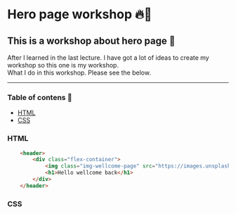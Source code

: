 # Hero page workshop 🔥🙏

## This is a workshop about hero page 📑

After I learned in the last lecture. I have got a lot of ideas to create my workshop so this one is my workshop.  
What I do in this workshop. Please see the below.
*** 

### Table of contens 📁

* [HTML](#html)
* [CSS](#CSS)

### HTML

``` html
    <header>
        <div class="flex-container">
            <img class="img-wellcome-page" src="https://images.unsplash.com/photo-1438761681033-6461ffad8d80?ixlib=rb-1.2.1&ixid=eyJhcHBfaWQiOjEyMDd9&auto=format&fit=crop&w=750&q=80" alt="person">
            <h1>Hello wellcome back</h1>
        </div>
    </header>
```

### CSS

